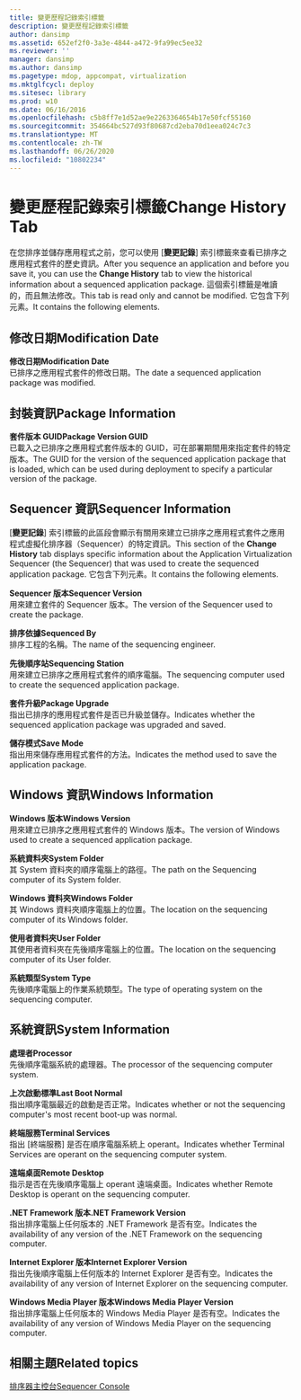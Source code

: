 ```yaml
---
title: 變更歷程記錄索引標籤
description: 變更歷程記錄索引標籤
author: dansimp
ms.assetid: 652ef2f0-3a3e-4844-a472-9fa99ec5ee32
ms.reviewer: ''
manager: dansimp
ms.author: dansimp
ms.pagetype: mdop, appcompat, virtualization
ms.mktglfcycl: deploy
ms.sitesec: library
ms.prod: w10
ms.date: 06/16/2016
ms.openlocfilehash: c5b8ff7e1d52ae9e2263364654b17e50fcf55160
ms.sourcegitcommit: 354664bc527d93f80687cd2eba70d1eea024c7c3
ms.translationtype: MT
ms.contentlocale: zh-TW
ms.lasthandoff: 06/26/2020
ms.locfileid: "10802234"
---
```

# <span data-ttu-id="c536d-103">變更歷程記錄索引標籤</span><span class="sxs-lookup"><span data-stu-id="c536d-103">Change History Tab</span></span>


<span data-ttu-id="c536d-104">在您排序並儲存應用程式之前，您可以使用 [**變更記錄**] 索引標籤來查看已排序之應用程式套件的歷史資訊。</span><span class="sxs-lookup"><span data-stu-id="c536d-104">After you sequence an application and before you save it, you can use the **Change History** tab to view the historical information about a sequenced application package.</span></span> <span data-ttu-id="c536d-105">這個索引標籤是唯讀的，而且無法修改。</span><span class="sxs-lookup"><span data-stu-id="c536d-105">This tab is read only and cannot be modified.</span></span> <span data-ttu-id="c536d-106">它包含下列元素。</span><span class="sxs-lookup"><span data-stu-id="c536d-106">It contains the following elements.</span></span>

## <span data-ttu-id="c536d-107">修改日期</span><span class="sxs-lookup"><span data-stu-id="c536d-107">Modification Date</span></span>


<a href="" id="modification-date"></a>**<span data-ttu-id="c536d-108">修改日期</span><span class="sxs-lookup"><span data-stu-id="c536d-108">Modification Date</span></span>**  
<span data-ttu-id="c536d-109">已排序之應用程式套件的修改日期。</span><span class="sxs-lookup"><span data-stu-id="c536d-109">The date a sequenced application package was modified.</span></span>

## <span data-ttu-id="c536d-110">封裝資訊</span><span class="sxs-lookup"><span data-stu-id="c536d-110">Package Information</span></span>


<a href="" id="package-version-guid"></a>**<span data-ttu-id="c536d-111">套件版本 GUID</span><span class="sxs-lookup"><span data-stu-id="c536d-111">Package Version GUID</span></span>**  
<span data-ttu-id="c536d-112">已載入之已排序之應用程式套件版本的 GUID，可在部署期間用來指定套件的特定版本。</span><span class="sxs-lookup"><span data-stu-id="c536d-112">The GUID for the version of the sequenced application package that is loaded, which can be used during deployment to specify a particular version of the package.</span></span>

## <span data-ttu-id="c536d-113">Sequencer 資訊</span><span class="sxs-lookup"><span data-stu-id="c536d-113">Sequencer Information</span></span>


<span data-ttu-id="c536d-114">[**變更記錄**] 索引標籤的此區段會顯示有關用來建立已排序之應用程式套件之應用程式虛擬化排序器（Sequencer）的特定資訊。</span><span class="sxs-lookup"><span data-stu-id="c536d-114">This section of the **Change History** tab displays specific information about the Application Virtualization Sequencer (the Sequencer) that was used to create the sequenced application package.</span></span> <span data-ttu-id="c536d-115">它包含下列元素。</span><span class="sxs-lookup"><span data-stu-id="c536d-115">It contains the following elements.</span></span>

<a href="" id="sequencer-version"></a>**<span data-ttu-id="c536d-116">Sequencer 版本</span><span class="sxs-lookup"><span data-stu-id="c536d-116">Sequencer Version</span></span>**  
<span data-ttu-id="c536d-117">用來建立套件的 Sequencer 版本。</span><span class="sxs-lookup"><span data-stu-id="c536d-117">The version of the Sequencer used to create the package.</span></span>

<a href="" id="sequenced-by"></a>**<span data-ttu-id="c536d-118">排序依據</span><span class="sxs-lookup"><span data-stu-id="c536d-118">Sequenced By</span></span>**  
<span data-ttu-id="c536d-119">排序工程的名稱。</span><span class="sxs-lookup"><span data-stu-id="c536d-119">The name of the sequencing engineer.</span></span>

<a href="" id="sequencing-station"></a>**<span data-ttu-id="c536d-120">先後順序站</span><span class="sxs-lookup"><span data-stu-id="c536d-120">Sequencing Station</span></span>**  
<span data-ttu-id="c536d-121">用來建立已排序之應用程式套件的順序電腦。</span><span class="sxs-lookup"><span data-stu-id="c536d-121">The sequencing computer used to create the sequenced application package.</span></span>

<a href="" id="package-upgrade"></a>**<span data-ttu-id="c536d-122">套件升級</span><span class="sxs-lookup"><span data-stu-id="c536d-122">Package Upgrade</span></span>**  
<span data-ttu-id="c536d-123">指出已排序的應用程式套件是否已升級並儲存。</span><span class="sxs-lookup"><span data-stu-id="c536d-123">Indicates whether the sequenced application package was upgraded and saved.</span></span>

<a href="" id="save-mode"></a>**<span data-ttu-id="c536d-124">儲存模式</span><span class="sxs-lookup"><span data-stu-id="c536d-124">Save Mode</span></span>**  
<span data-ttu-id="c536d-125">指出用來儲存應用程式套件的方法。</span><span class="sxs-lookup"><span data-stu-id="c536d-125">Indicates the method used to save the application package.</span></span>

## <span data-ttu-id="c536d-126">Windows 資訊</span><span class="sxs-lookup"><span data-stu-id="c536d-126">Windows Information</span></span>


<a href="" id="windows-version"></a>**<span data-ttu-id="c536d-127">Windows 版本</span><span class="sxs-lookup"><span data-stu-id="c536d-127">Windows Version</span></span>**  
<span data-ttu-id="c536d-128">用來建立已排序之應用程式套件的 Windows 版本。</span><span class="sxs-lookup"><span data-stu-id="c536d-128">The version of Windows used to create a sequenced application package.</span></span>

<a href="" id="system-folder"></a>**<span data-ttu-id="c536d-129">系統資料夾</span><span class="sxs-lookup"><span data-stu-id="c536d-129">System Folder</span></span>**  
<span data-ttu-id="c536d-130">其 System 資料夾的順序電腦上的路徑。</span><span class="sxs-lookup"><span data-stu-id="c536d-130">The path on the Sequencing computer of its System folder.</span></span>

<a href="" id="windows-folder"></a>**<span data-ttu-id="c536d-131">Windows 資料夾</span><span class="sxs-lookup"><span data-stu-id="c536d-131">Windows Folder</span></span>**  
<span data-ttu-id="c536d-132">其 Windows 資料夾順序電腦上的位置。</span><span class="sxs-lookup"><span data-stu-id="c536d-132">The location on the sequencing computer of its Windows folder.</span></span>

<a href="" id="user-folder"></a>**<span data-ttu-id="c536d-133">使用者資料夾</span><span class="sxs-lookup"><span data-stu-id="c536d-133">User Folder</span></span>**  
<span data-ttu-id="c536d-134">其使用者資料夾在先後順序電腦上的位置。</span><span class="sxs-lookup"><span data-stu-id="c536d-134">The location on the sequencing computer of its User folder.</span></span>

<a href="" id="system-type"></a>**<span data-ttu-id="c536d-135">系統類型</span><span class="sxs-lookup"><span data-stu-id="c536d-135">System Type</span></span>**  
<span data-ttu-id="c536d-136">先後順序電腦上的作業系統類型。</span><span class="sxs-lookup"><span data-stu-id="c536d-136">The type of operating system on the sequencing computer.</span></span>

## <span data-ttu-id="c536d-137">系統資訊</span><span class="sxs-lookup"><span data-stu-id="c536d-137">System Information</span></span>


<a href="" id="processor"></a>**<span data-ttu-id="c536d-138">處理者</span><span class="sxs-lookup"><span data-stu-id="c536d-138">Processor</span></span>**  
<span data-ttu-id="c536d-139">先後順序電腦系統的處理器。</span><span class="sxs-lookup"><span data-stu-id="c536d-139">The processor of the sequencing computer system.</span></span>

<a href="" id="last-boot-normal"></a>**<span data-ttu-id="c536d-140">上次啟動標準</span><span class="sxs-lookup"><span data-stu-id="c536d-140">Last Boot Normal</span></span>**  
<span data-ttu-id="c536d-141">指出順序電腦最近的啟動是否正常。</span><span class="sxs-lookup"><span data-stu-id="c536d-141">Indicates whether or not the sequencing computer's most recent boot-up was normal.</span></span>

<a href="" id="terminal-services"></a>**<span data-ttu-id="c536d-142">終端服務</span><span class="sxs-lookup"><span data-stu-id="c536d-142">Terminal Services</span></span>**  
<span data-ttu-id="c536d-143">指出 [終端服務] 是否在順序電腦系統上 operant。</span><span class="sxs-lookup"><span data-stu-id="c536d-143">Indicates whether Terminal Services are operant on the sequencing computer system.</span></span>

<a href="" id="remote-desktop"></a>**<span data-ttu-id="c536d-144">遠端桌面</span><span class="sxs-lookup"><span data-stu-id="c536d-144">Remote Desktop</span></span>**  
<span data-ttu-id="c536d-145">指示是否在先後順序電腦上 operant 遠端桌面。</span><span class="sxs-lookup"><span data-stu-id="c536d-145">Indicates whether Remote Desktop is operant on the sequencing computer.</span></span>

<a href="" id="-net-framework-version"></a>**<span data-ttu-id="c536d-146">.NET Framework 版本</span><span class="sxs-lookup"><span data-stu-id="c536d-146">.NET Framework Version</span></span>**  
<span data-ttu-id="c536d-147">指出排序電腦上任何版本的 .NET Framework 是否有空。</span><span class="sxs-lookup"><span data-stu-id="c536d-147">Indicates the availability of any version of the .NET Framework on the sequencing computer.</span></span>

<a href="" id="internet-explorer-version"></a>**<span data-ttu-id="c536d-148">Internet Explorer 版本</span><span class="sxs-lookup"><span data-stu-id="c536d-148">Internet Explorer Version</span></span>**  
<span data-ttu-id="c536d-149">指出先後順序電腦上任何版本的 Internet Explorer 是否有空。</span><span class="sxs-lookup"><span data-stu-id="c536d-149">Indicates the availability of any version of Internet Explorer on the sequencing computer.</span></span>

<a href="" id="windows-media-player-version"></a>**<span data-ttu-id="c536d-150">Windows Media Player 版本</span><span class="sxs-lookup"><span data-stu-id="c536d-150">Windows Media Player Version</span></span>**  
<span data-ttu-id="c536d-151">指出排序電腦上任何版本的 Windows Media Player 是否有空。</span><span class="sxs-lookup"><span data-stu-id="c536d-151">Indicates the availability of any version of Windows Media Player on the sequencing computer.</span></span>

## <span data-ttu-id="c536d-152">相關主題</span><span class="sxs-lookup"><span data-stu-id="c536d-152">Related topics</span></span>


[<span data-ttu-id="c536d-153">排序器主控台</span><span class="sxs-lookup"><span data-stu-id="c536d-153">Sequencer Console</span></span>](sequencer-console.md)

 

 





